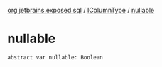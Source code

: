 [org.jetbrains.exposed.sql](../index.md) / [IColumnType](index.md) / [nullable](.)

# nullable

`abstract var nullable: Boolean`